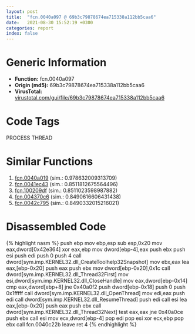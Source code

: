 ```yaml
---
layout: post
title:  "fcn.0040a097 @ 69b3c79878674ea715338a112bb5caa6"
date:   2021-08-30 15:52:19 +0300
categories: report
index: false
---
```


# Generic Information
- **Function:** fcn.0040a097
- **Origin (md5):** 69b3c79878674ea715338a112bb5caa6
- **VirusTotal:** [virustotal.com/gui/file/69b3c79878674ea715338a112bb5caa6][virustotal_ref]

# Code Tags
<span class="tag" id="PROCESS">PROCESS</span>
<span class="tag" id="THREAD">THREAD</span>


# Similar Functions

1. [fcn.0040a019][similar_1_ref] (sim.: 0.978632009313709)
2. [fcn.0041ec43][similar_2_ref] (sim.: 0.8511812675564496)
3. [fcn.100209df][similar_3_ref] (sim.: 0.8511023598987882)
4. [fcn.004370c6][similar_4_ref] (sim.: 0.8490616606431438)
5. [fcn.0042c795][similar_5_ref] (sim.: 0.8490332015216021)


# Disassembled Code

{% highlight nasm %}
push ebp
mov ebp,esp
sub esp,0x20
mov eax,dword[0x42e364]
xor eax,ebp
mov dword[ebp-4],eax
push ebx
push esi
push edi
push 0
push 4
call dword[sym.imp.KERNEL32.dll_CreateToolhelp32Snapshot]
mov ebx,eax
lea eax,[ebp-0x20]
push eax
push ebx
mov dword[ebp-0x20],0x1c
call dword[sym.imp.KERNEL32.dll_Thread32First]
mov esi,dword[sym.imp.KERNEL32.dll_CloseHandle]
mov eax,dword[ebp-0x14]
cmp eax,dword[ebp+8]
jne 0x40a0f2
push dword[ebp-0x18]
push 0
push 0x1fffff
call dword[sym.imp.KERNEL32.dll_OpenThread]
mov edi,eax
push edi
call dword[sym.imp.KERNEL32.dll_ResumeThread]
push edi
call esi
lea eax,[ebp-0x20]
push eax
push ebx
call dword[sym.imp.KERNEL32.dll_Thread32Next]
test eax,eax
jne 0x40a0ce
push ebx
call esi
mov ecx,dword[ebp-4]
pop edi
pop esi
xor ecx,ebp
pop ebx
call fcn.0040c22b
leave
ret 4
{% endhighlight %}


[similar_1_ref]: /report/fcn.0040a019@69b3c79878674ea715338a112bb5caa6
[similar_2_ref]: /report/fcn.0041ec43@59aef7c08025d70f84c85db2092fc99e
[similar_3_ref]: /report/fcn.100209df@481b545f5c18f2fce1caac67ddc419e8
[similar_4_ref]: /report/fcn.004370c6@44e1ffcf4e71f4505c09d520fd75f1e4
[similar_5_ref]: /report/fcn.0042c795@7b00dd8f2abf54a73bfb09681334ff78
[virustotal_ref]: https://www.virustotal.com/gui/file/69b3c79878674ea715338a112bb5caa6